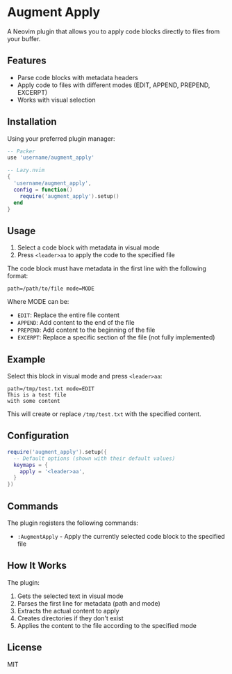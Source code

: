 # Augment Apply

A Neovim plugin that allows you to apply code blocks directly to files from your buffer.

## Features

- Parse code blocks with metadata headers
- Apply code to files with different modes (EDIT, APPEND, PREPEND, EXCERPT)
- Works with visual selection

## Installation

Using your preferred plugin manager:

```lua
-- Packer
use 'username/augment_apply'

-- Lazy.nvim
{
  'username/augment_apply',
  config = function()
    require('augment_apply').setup()
  end
}
```

## Usage

1. Select a code block with metadata in visual mode
2. Press `<leader>aa` to apply the code to the specified file

The code block must have metadata in the first line with the following format:

```
path=/path/to/file mode=MODE
```

Where MODE can be:

- `EDIT`: Replace the entire file content
- `APPEND`: Add content to the end of the file
- `PREPEND`: Add content to the beginning of the file
- `EXCERPT`: Replace a specific section of the file (not fully implemented)

## Example

Select this block in visual mode and press `<leader>aa`:

```
path=/tmp/test.txt mode=EDIT
This is a test file
with some content
```

This will create or replace `/tmp/test.txt` with the specified content.

## Configuration

```lua
require('augment_apply').setup({
  -- Default options (shown with their default values)
  keymaps = {
    apply = '<leader>aa',
  }
})
```

## Commands

The plugin registers the following commands:

- `:AugmentApply` - Apply the currently selected code block to the specified file

## How It Works

The plugin:

1. Gets the selected text in visual mode
2. Parses the first line for metadata (path and mode)
3. Extracts the actual content to apply
4. Creates directories if they don't exist
5. Applies the content to the file according to the specified mode

## License

MIT
